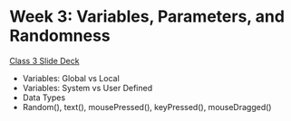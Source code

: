 
# Week 3: Variables, Parameters, and Randomness



[Class 3 Slide Deck](https://docs.google.com/presentation/d/1f84n534_sg-fxLoSr4ZeQ9JoFFomBTtComID3ZmM6S0/edit?usp=sharing)

* Variables: Global vs Local
* Variables: System vs User Defined
* Data Types
* Random(), text(), mousePressed(), keyPressed(), mouseDragged()


